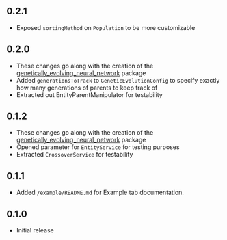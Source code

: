 ## 0.2.1

* Exposed `sortingMethod` on `Population` to be more customizable

## 0.2.0

* These changes go along with the creation of the [genetically_evolving_neural_network](https://github.com/dancout/genetically_evolving_neural_network) package
* Added `generationsToTrack` to `GeneticEvolutionConfig` to specify exactly how many generations of parents to keep track of
* Extracted out EntityParentManipulator for testability

## 0.1.2

* These changes go along with the creation of the [genetically_evolving_neural_network](https://github.com/dancout/genetically_evolving_neural_network) package
* Opened parameter for `EntityService` for testing purposes
* Extracted `CrossoverService` for testability

## 0.1.1

* Added `/example/README.md` for Example tab documentation.

## 0.1.0

* Initial release